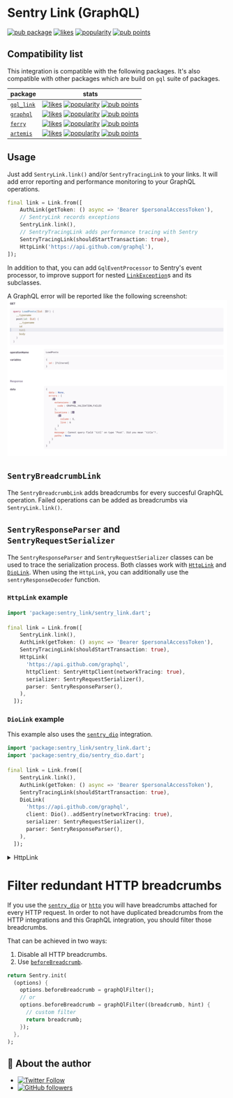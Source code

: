 # Sentry Link (GraphQL)

[![pub package](https://img.shields.io/pub/v/sentry_link.svg)](https://pub.dev/packages/sentry_link) [![likes](https://img.shields.io/pub/likes/sentry_link)](https://pub.dev/packages/sentry_link/score) [![popularity](https://img.shields.io/pub/popularity/sentry_link)](https://pub.dev/packages/sentry_link/score) [![pub points](https://img.shields.io/pub/points/sentry_link)](https://pub.dev/packages/sentry_link/score)

## Compatibility list

This integration is compatible with the following packages. It's also compatible with other packages which are build on `gql` suite of packages.

| package | stats |
|---------|-------|
| [`gql_link`](https://pub.dev/packages/gql_link) | <a href="https://pub.dev/packages/graphql/score"><img src="https://img.shields.io/pub/likes/gql_link" alt="likes"></a> <a href="https://pub.dev/packages/gql_link/score"><img src="https://img.shields.io/pub/popularity/gql_link" alt="popularity"></a> <a href="https://pub.dev/packages/gql_link/score"><img src="https://img.shields.io/pub/points/gql_link" alt="pub points"></a> |
| [`graphql`](https://pub.dev/packages/graphql) | <a href="https://pub.dev/packages/graphql/score"><img src="https://img.shields.io/pub/likes/graphql" alt="likes"></a> <a href="https://pub.dev/packages/graphql/score"><img src="https://img.shields.io/pub/popularity/graphql" alt="popularity"></a> <a href="https://pub.dev/packages/graphql/score"><img src="https://img.shields.io/pub/points/graphql" alt="pub points"></a> |
| [`ferry`](https://pub.dev/packages/ferry) | <a href="https://pub.dev/packages/ferry/score"><img src="https://img.shields.io/pub/likes/ferry" alt="likes"></a> <a href="https://pub.dev/packages/ferry/score"><img src="https://img.shields.io/pub/popularity/ferry" alt="popularity"></a> <a href="https://pub.dev/packages/ferry/score"><img src="https://img.shields.io/pub/points/ferry" alt="pub points"></a> |
| [`artemis`](https://pub.dev/packages/artemis) | <a href="https://pub.dev/packages/artemis/score"><img src="https://img.shields.io/pub/likes/artemis" alt="likes"></a> <a href="https://pub.dev/packages/artemis/score"><img src="https://img.shields.io/pub/popularity/artemis" alt="popularity"></a> <a href="https://pub.dev/packages/artemis/score"><img src="https://img.shields.io/pub/points/artemis" alt="pub points"></a> |

## Usage

Just add `SentryLink.link()` and/or `SentryTracingLink` to your links.
It will add error reporting and performance monitoring to your GraphQL operations.

```dart
final link = Link.from([
    AuthLink(getToken: () async => 'Bearer $personalAccessToken'),
    // SentryLink records exceptions
    SentryLink.link(),
    // SentryTracingLink adds performance tracing with Sentry
    SentryTracingLink(shouldStartTransaction: true),
    HttpLink('https://api.github.com/graphql'),
]);
```

In addition to that, you can add `GqlEventProcessor` to Sentry's event processor, to improve support for nested [`LinkException`](https://pub.dev/documentation/gql_link/latest/link/LinkException-class.html)s and its subclasses.

A GraphQL error will be reported like the following screenshot: 
<img src="https://raw.githubusercontent.com/ueman/sentry-dart-tools/main/sentry_link/screenshot.png" />

## `SentryBreadcrumbLink`

The `SentryBreadcrumbLink` adds breadcrumbs for every succesful GraphQL operation. Failed operations can be added as breadcrumbs via `SentryLink.link()`.

## `SentryResponseParser` and `SentryRequestSerializer` 

The `SentryResponseParser` and `SentryRequestSerializer` classes can be used to trace the serialization process. 
Both classes work with [`HttpLink`](https://pub.dev/packages/gql_http_link) and [`DioLink`](https://pub.dev/packages/gql_dio_link). 
When using the `HttpLink`, you can additionally use the `sentryResponseDecoder` function.

### `HttpLink` example

```dart
import 'package:sentry_link/sentry_link.dart';

final link = Link.from([
    SentryLink.link(),
    AuthLink(getToken: () async => 'Bearer $personalAccessToken'),
    SentryTracingLink(shouldStartTransaction: true),
    HttpLink(
      'https://api.github.com/graphql',
      httpClient: SentryHttpClient(networkTracing: true),
      serializer: SentryRequestSerializer(),
      parser: SentryResponseParser(),
    ),
  ]);
```

### `DioLink` example

This example also uses the [`sentry_dio`](https://pub.dev/packages/sentry_dio) integration.

```dart
import 'package:sentry_link/sentry_link.dart';
import 'package:sentry_dio/sentry_dio.dart';

final link = Link.from([
    SentryLink.link(),
    AuthLink(getToken: () async => 'Bearer $personalAccessToken'),
    SentryTracingLink(shouldStartTransaction: true),
    DioLink(
      'https://api.github.com/graphql',
      client: Dio()..addSentry(networkTracing: true),
      serializer: SentryRequestSerializer(),
      parser: SentryResponseParser(),
    ),
  ]);
```

<details>
  <summary>HttpLink</summary>

# Bonus `HttpLink` tracing

```dart
import 'dart:async';
import 'dart:convert';

import 'package:sentry/sentry.dart';
import 'package:http/http.dart' as http;

import 'package:sentry_link/sentry_link.dart';

final link = Link.from([
  SentryLink.link(),
  SentryTracingLink(shouldStartTransaction: true),
  AuthLink(getToken: () async => 'Bearer $personalAccessToken'),
  HttpLink(
    'https://api.github.com/graphql',
    httpClient: SentryHttpClient(networkTracing: true),
    serializer: SentryRequestSerializer(),
    parser: SentryResponseParser(),
    httpResponseDecoder: sentryResponseDecoder,
  ),
]);

Map<String, dynamic>? sentryResponseDecoder(
  http.Response response, {
  Hub? hub,
}) {
  final currentHub = hub ?? HubAdapter();
  final span = currentHub.getSpan()?.startChild(
        'serialize.http.client',
        description: 'http response deserialization',
      );
  Map<String, dynamic>? result;
  try {
    result = _defaultHttpResponseDecoder(response);
    span?.status = const SpanStatus.ok();
  } catch (e) {
    span?.status = const SpanStatus.unknownError();
    span?.throwable = e;
    rethrow;
  } finally {
    unawaited(span?.finish());
  }
  return result;
}

Map<String, dynamic>? _defaultHttpResponseDecoder(http.Response httpResponse) {
  return json.decode(utf8.decode(httpResponse.bodyBytes))
      as Map<String, dynamic>?;
}
```

</details>

# Filter redundant HTTP breadcrumbs

If you use the [`sentry_dio`](https://pub.dev/packages/sentry_dio) or [`http`](https://pub.dev/documentation/sentry/latest/sentry_io/SentryHttpClient-class.html) you will have breadcrumbs attached for every HTTP request. In order to not have duplicated breadcrumbs from the HTTP integrations and this GraphQL integration,
you should filter those breadcrumbs.

That can be achieved in two ways:

1. Disable all HTTP breadcrumbs.
2. Use [`beforeBreadcrumb`](https://pub.dev/documentation/sentry/latest/sentry_io/SentryOptions/beforeBreadcrumb.html).
  ```dart
  return Sentry.init(
    (options) {
      options.beforeBreadcrumb = graphQlFilter();
      // or 
      options.beforeBreadcrumb = graphQlFilter((breadcrumb, hint) {
        // custom filter
        return breadcrumb;
      });
    },
  );
  ```

## 📣 About the author

- [![Twitter Follow](https://img.shields.io/twitter/follow/ue_man?style=social)](https://twitter.com/ue_man)
- [![GitHub followers](https://img.shields.io/github/followers/ueman?style=social)](https://github.com/ueman)
